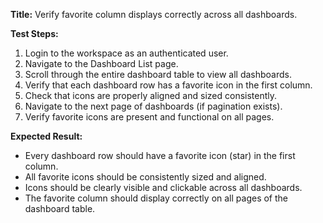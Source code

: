 **Title:** Verify favorite column displays correctly across all dashboards.

**Test Steps:**
1. Login to the workspace as an authenticated user.
2. Navigate to the Dashboard List page.
3. Scroll through the entire dashboard table to view all dashboards.
4. Verify that each dashboard row has a favorite icon in the first column.
5. Check that icons are properly aligned and sized consistently.
6. Navigate to the next page of dashboards (if pagination exists).
7. Verify favorite icons are present and functional on all pages.

**Expected Result:**
- Every dashboard row should have a favorite icon (star) in the first column.
- All favorite icons should be consistently sized and aligned.
- Icons should be clearly visible and clickable across all dashboards.
- The favorite column should display correctly on all pages of the dashboard table.